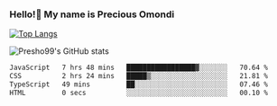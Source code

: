 ### Hello!👋 My name is Precious Omondi 

[![Top Langs](https://github-readme-stats.vercel.app/api/top-langs/?username=Presho99&langs_count=8&theme=dark)](https://github.com/Presho99/github-readme-stats)

![Presho99's GitHub stats](https://github-readme-stats.vercel.app/api?username=Presho99&show_icons=true&theme=dark)

<!--START_SECTION:waka-->

```txt
JavaScript   7 hrs 48 mins   █████████████████▓░░░░░░░   70.64 %
CSS          2 hrs 24 mins   █████▒░░░░░░░░░░░░░░░░░░░   21.81 %
TypeScript   49 mins         ██░░░░░░░░░░░░░░░░░░░░░░░   07.46 %
HTML         0 secs          ░░░░░░░░░░░░░░░░░░░░░░░░░   00.10 %
```

<!--END_SECTION:waka-->

